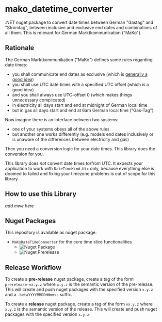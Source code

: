 # mako_datetime_converter

.NET nuget package to convert date times between German "Gastag" and "Stromtag", between inclusive and exclusive end dates and combinations of all them.
This is relevant for German Marktkommunikation ("MaKo").

## Rationale

The German Marktkommunikation ("MaKo") defines some rules regarding date times:

- you shall communicate end dates as exclusive (which is [generally a good idea](https://hf-kklein.github.io/exclusive_end_dates.github.io/))
- you shall use UTC date times with a specified UTC offset (which is a good idea)
- and you shall always use UTC-offset 0 (which makes things unnecessary complicated)
- in electricity all days start and end at midnight of German local time
- but in gas all days start and end at 6am German local time ("Gas-Tag")

Now imagine there is an interface between two systems:

- one of your systems obeys all of the above rules
- but another one works differently (e.g. models end dates inclusively or is unaware of the differences between electricity and gas)

Then you need a conversion logic for your date times.
This library does the conversion for you.

This library does _not_ convert date times to/from UTC.
It expects your application to work with `DateTimeKind.Utc` only, because everything else is doomed to failed and fixing your timezone problems is out of scope for this library.

## How to use this Library

_add mwe here_

## Nuget Packages

This repository is available as nuget package:

- `MaKoDateTimeConverter` for the core time slice functionalities
  - ![Nuget Package](https://badgen.net/nuget/v/MaKoDateTimeConverter)
  - ![Nuget Prerelease](https://badgen.net/nuget/v/MaKoDateTimeConverter/pre)

## Release Workflow

To create a **pre-release** nuget package, create a tag of the form `prerelease-vx.y.z` where `x.y.z` is the semantic version of the pre-release.
This will create and push nuget packages with the specified version `x.y.z` and a `-betaYYYYMMDDHHmmss` suffix.

To create a **release** nuget package, create a tag of the form `vx.y.z` where `x.y.z` is the semantic version of the release.
This will create and push nuget packages with the specified version `x.y.z`.
